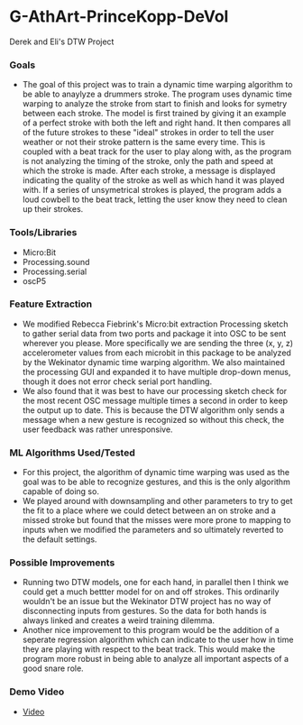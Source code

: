 # G-AthArt-PrinceKopp-DeVol
Derek and Eli's DTW Project

### Goals
* The goal of this project was to train a dynamic time warping algorithm to be able to anaylyze a drummers stroke. The program uses dynamic time warping to analyze the stroke from start to finish and looks for symetry between each stroke. The model is first trained by giving it an example of a perfect stroke with both the left and right hand. It then compares all of the future strokes to these "ideal" strokes in order to tell the user weather or not their stroke pattern is the same every time. This is coupled with a beat track for the user to play along with, as the program is not analyzing the timing of the stroke, only the path and speed at which the stroke is made. After each stroke, a message is displayed indicating the quality of the stroke as well as which hand it was played with. If a series of unsymetrical strokes is played, the program adds a loud cowbell to the beat track, letting the user know they need to clean up their strokes. 

### Tools/Libraries
* Micro:Bit
* Processing.sound
* Processing.serial
* oscP5

### Feature Extraction
* We modified Rebecca Fiebrink's Micro:bit extraction Processing sketch to gather serial data from two ports and package it into OSC to be sent wherever you please. More specifically we are sending the three (x, y, z) accelerometer values from each microbit in this package to be analyzed by the Wekinator dynamic time warping algorithm. We also maintained the processing GUI and expanded it to have multiple drop-down menus, though it does not error check serial port handling.
* We also found that it was best to have our processing sketch check for the most recent OSC message multiple times a second in order to keep the output up to date. This is because the DTW algorithm only sends a message when a new gesture is recognized so without this check, the user feedback was rather unresponsive.

### ML Algorithms Used/Tested
* For this project, the algorithm of dynamic time warping was used as the goal was to be able to recognize gestures, and this is the only algorithm capable of doing so.
* We played around with downsampling and other parameters to try to get the fit to a place where we could detect between an on stroke and a missed stroke but found that the misses were more prone to mapping to inputs when we modified the parameters and so ultimately reverted to the default settings.

### Possible Improvements
* Running two DTW models, one for each hand, in parallel then I think we could get a much bettter model for on and off strokes. This ordinarily wouldn't be an issue but the Wekinator DTW project has no way of disconnecting inputs from gestures. So the data for both hands is always linked and creates a weird training dilemma. 
* Another nice improvement to this program would be the addition of a seperate regression algorithm which can indicate to the user how in time they are playing with respect to the beat track. This would make the program more robust in being able to analyze all important aspects of a good snare role. 



### Demo Video
* [Video](https://www.youtube.com/watch?v=tAD6arDl2us)
